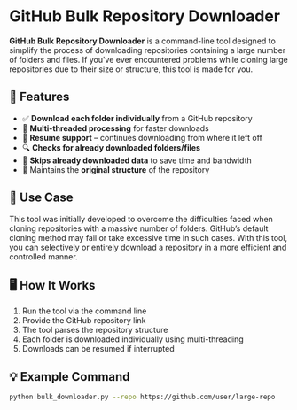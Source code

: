 # GitHub Bulk Repository Downloader

**GitHub Bulk Repository Downloader** is a command-line tool designed to simplify the process of downloading repositories containing a large number of folders and files. If you've ever encountered problems while cloning large repositories due to their size or structure, this tool is made for you.

## 🔧 Features

- ✅ **Download each folder individually** from a GitHub repository  
- 🚀 **Multi-threaded processing** for faster downloads  
- 🔄 **Resume support** – continues downloading from where it left off  
- 🔍 **Checks for already downloaded folders/files**  
- 🧠 **Skips already downloaded data** to save time and bandwidth  
- 📁 Maintains the **original structure** of the repository

## 📌 Use Case

This tool was initially developed to overcome the difficulties faced when cloning repositories with a massive number of folders. GitHub’s default cloning method may fail or take excessive time in such cases. With this tool, you can selectively or entirely download a repository in a more efficient and controlled manner.

## 🖥️ How It Works

1. Run the tool via the command line
2. Provide the GitHub repository link
3. The tool parses the repository structure
4. Each folder is downloaded individually using multi-threading
5. Downloads can be resumed if interrupted

## 💡 Example Command

```bash
python bulk_downloader.py --repo https://github.com/user/large-repo
